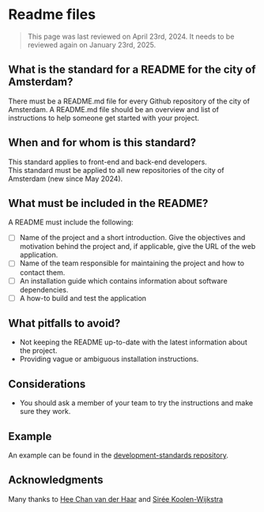 # Readme files

> This page was last reviewed on April 23rd, 2024. It needs to be reviewed again on January 23rd, 2025.

## What is the standard for a README for the city of Amsterdam?

There must be a README.md file for every Github repository of the city of Amsterdam. A README.md file should be an overview and list of instructions to help someone get started with your project.

## When and for whom is this standard?

This standard applies to front-end and back-end developers.<br />
This standard must be applied to all new repositories of the city of Amsterdam (new since May 2024).

## What must be included in the README?

A README must include the following:

- [ ] Name of the project and a short introduction. Give the objectives and motivation behind the project and, if applicable, give the URL of the web application.
- [ ] Name of the team responsible for maintaining the project and how to contact them.
- [ ] An installation guide which contains information about software dependencies.
- [ ] A how-to build and test the application

## What pitfalls to avoid?

- Not keeping the README up-to-date with the latest information about the project.
- Providing vague or ambiguous installation instructions.

## Considerations

- You should ask a member of your team to try the instructions and make sure they work.

## Example

An example can be found in the [development-standards repository](https://github.com/Amsterdam/development-standards/blob/main/README.md).

## Acknowledgments

Many thanks to [Hee Chan van der Haar](https://github.com/hcvdhaar) and [Sirée Koolen-Wijkstra](https://github.com/SireeKoolenWijkstra)
